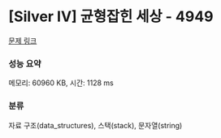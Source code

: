 # [Silver IV] 균형잡힌 세상 - 4949 

[문제 링크](https://www.acmicpc.net/problem/4949) 

### 성능 요약

메모리: 60960 KB, 시간: 1128 ms

### 분류

자료 구조(data_structures), 스택(stack), 문자열(string)

